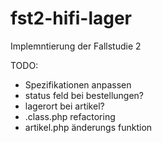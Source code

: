 # fst2-hifi-lager
Implemntierung der Fallstudie 2

TODO:
- Spezifikationen anpassen
- status feld bei bestellungen?
- lagerort bei artikel?
- .class.php refactoring
- artikel.php änderungs funktion

